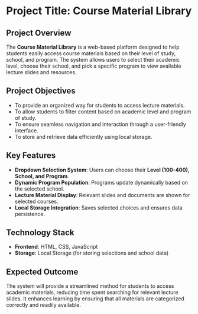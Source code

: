 # **Project Title: Course Material Library**  

## **Project Overview**  
The **Course Material Library** is a web-based platform designed to help students easily access course materials based on their level of study, school, and program. The system allows users to select their academic level, choose their school, and pick a specific program to view available lecture slides and resources.  

## **Project Objectives**  
- To provide an organized way for students to access lecture materials.  
- To allow students to filter content based on academic level and program of study.  
- To ensure seamless navigation and interaction through a user-friendly interface.  
- To store and retrieve data efficiently using local storage.  

## **Key Features**  
- **Dropdown Selection System**: Users can choose their **Level (100-400), School, and Program**.  
- **Dynamic Program Population**: Programs update dynamically based on the selected school.  
- **Lecture Material Display**: Relevant slides and documents are shown for selected courses.  
- **Local Storage Integration**: Saves selected choices and ensures data persistence.   

## **Technology Stack**  
- **Frontend**: HTML, CSS, JavaScript  
- **Storage**: Local Storage (for storing selections and school data)  

## **Expected Outcome**  
The system will provide a streamlined method for students to access academic materials, reducing time spent searching for relevant lecture slides. It enhances learning by ensuring that all materials are categorized correctly and readily available.  
